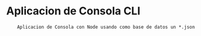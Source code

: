 # Aplicacion de Consola  CLI

```
    Aplicacion de Consola con Node usando como base de datos un *.json 
```